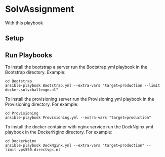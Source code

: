 SolvAssignment
=========

With this playbook 

Setup
------------



Run Playbooks
------------

To install the bootstrap a server run the Bootstrap.yml playbook in the Bootstrap directory. Example:

```
cd Bootstrap
ansible-playbook Bootstrap.yml --extra-vars "target=production --limit docker.solvchallenge.nl"

```


To install the provisioning server run the Provisioning.yml playbook in the Provisioning directory. For example:

```
cd Provisioning
ansible-playbook Provisioning.yml --extra-vars "target=production"

```

To install the docker container with nginx service run the DockNginx.yml playbook in the DockerNginx directory. For example:

```
cd DockerNginx
ansible-playbook DockNginx.yml --extra-vars "target=production" --limit vps550.directvps.nl

```
